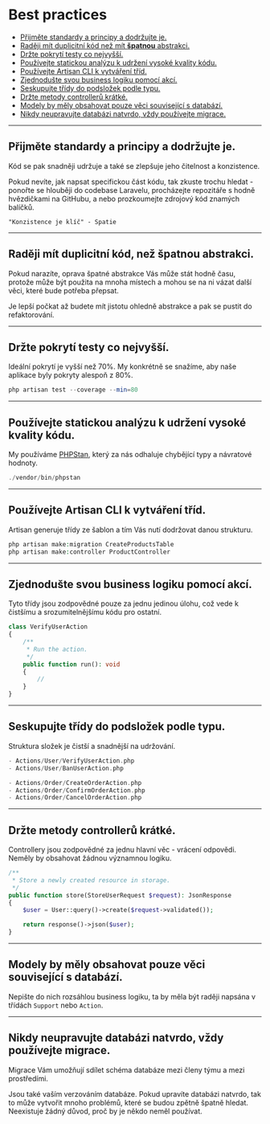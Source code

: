 # Best practices

- [Přijměte standardy a principy a dodržujte je.](#accept-the-standards-and-principles-and-follow-them)
- [Raději mít duplicitní kód než mít **špatnou** abstrakci.](#duplicated-code-is-preferred-over-the-wrong-abstraction)
- [Držte pokrytí testy co nejvyšší.](#keep-test-coverage-as-high-as-possible)
- [Používejte statickou analýzu k udržení vysoké kvality kódu.](#use-static-analysis-to-keep-code-high-quality)
- [Používejte Artisan CLI k vytváření tříd.](#use-artisan-cli-for-creating-classes)
- [Zjednodušte svou business logiku pomocí akcí.](#simplify-your-business-logic-with-action-classes)
- [Seskupujte třídy do podsložek podle typu.](#group-classes-into-subfolders-by-resources)
- [Držte metody controllerů krátké.](#keep-controller-methods-thin)
- [Modely by měly obsahovat pouze věci související s databází.](#models-should-contain-only-database-related-things)
- [Nikdy neupravujte databázi natvrdo, vždy používejte migrace.](#never-update-the-database-directly-always-use-migrations)

---

<a name="accept-the-standards-and-principles-and-follow-them"></a>

## Přijměte standardy a principy a dodržujte je.

Kód se pak snadněji udržuje a také se zlepšuje jeho čitelnost a konzistence.

Pokud nevíte, jak napsat specifickou část kódu, tak zkuste trochu hledat - ponořte se hlouběji do codebase Laravelu, procházejte repozitáře s hodně hvězdičkami na GitHubu, a nebo prozkoumejte zdrojový kód znamých balíčků.

```
"Konzistence je klíč" - Spatie
```

---

<a name="duplicated-code-is-preferred-over-the-wrong-abstraction"></a>

## Raději mít duplicitní kód, než **špatnou** abstrakci.

Pokud narazíte, oprava špatné abstrakce Vás může stát hodně času, protože může být použita na mnoha místech a mohou se na ni vázat další věci, které bude potřeba přepsat.

Je lepší počkat až budete mít jistotu ohledně abstrakce a pak se pustit do refaktorování.

---

<a name="keep-test-coverage-as-high-as-possible"></a>

## Držte pokrytí testy co nejvyšší.

Ideální pokrytí je vyšší než 70%. My konkrétně se snažíme, aby naše aplikace byly pokryty alespoň z 80%.

```php
php artisan test --coverage --min=80
```

---

<a name="use-static-analysis-to-keep-code-high-quality"></a>

## Používejte statickou analýzu k udržení vysoké kvality kódu.

My používáme [PHPStan](https://phpstan.org), který za nás odhaluje chybějící typy a návratové hodnoty.

```php
./vendor/bin/phpstan
```

---

<a name="use-artisan-cli-for-creating-classes"></a>

## Používejte Artisan CLI k vytváření tříd.

Artisan generuje třídy ze šablon a tím Vás nutí dodržovat danou strukturu.

```php
php artisan make:migration CreateProductsTable
php artisan make:controller ProductController
```

---

<a name="simplify-your-business-logic-with-action-classes"></a>

## Zjednodušte svou business logiku pomocí akcí.

Tyto třídy jsou zodpovědné pouze za jednu jedinou úlohu, což vede k čistšímu a srozumitelnějšímu kódu pro ostatní.

```php
class VerifyUserAction
{
    /**
     * Run the action.
     */
    public function run(): void
    {
        //
    }
}
```

---

<a name="group-classes-into-subfolders-by-resources"></a>

## Seskupujte třídy do podsložek podle typu.

Struktura složek je čistší a snadnější na udržování.

```php
- Actions/User/VerifyUserAction.php
- Actions/User/BanUserAction.php

- Actions/Order/CreateOrderAction.php
- Actions/Order/ConfirmOrderAction.php
- Actions/Order/CancelOrderAction.php
```

---

<a name="keep-controller-methods-thin"></a>

## Držte metody controllerů krátké.

Controllery jsou zodpovědné za jednu hlavní věc - vrácení odpovědi. Neměly by obsahovat žádnou významnou logiku.

```php
/**
 * Store a newly created resource in storage.
 */
public function store(StoreUserRequest $request): JsonResponse
{
    $user = User::query()->create($request->validated());

    return response()->json($user);
}
```

---

<a name="models-should-contain-only-database-related-things"></a>

## Modely by měly obsahovat pouze věci související s databází.

Nepište do nich rozsáhlou business logiku, ta by měla být raději napsána v třídách `Support` nebo `Action`.

---

<a name="never-update-the-database-directly-always-use-migrations"></a>

## Nikdy neupravujte databázi natvrdo, vždy používejte migrace.

Migrace Vám umožňují sdílet schéma databáze mezi členy týmu a mezi prostředími.

Jsou také vaším verzováním databáze. Pokud upravíte databázi natvrdo, tak to může vytvořit mnoho problémů, které se budou zpětně špatně hledat. Neexistuje žádný důvod, proč by je někdo neměl používat.
